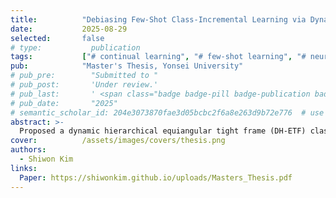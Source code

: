 ```yaml
---
title:          "Debiasing Few-Shot Class-Incremental Learning via Dynamic Feature Classifier Alignment"
date:           2025-08-29
selected:       false
# type:           publication
tags:           ["# continual learning", "# few-shot learning", "# neural collapse"]
pub:            "Master's Thesis, Yonsei University"
# pub_pre:        "Submitted to "
# pub_post:       'Under review.'
# pub_last:       ' <span class="badge badge-pill badge-publication badge-success">Spotlight</span>'
# pub_date:       "2025"
# semantic_scholar_id: 204e3073870fae3d05bcbc2f6a8e263d9b72e776  # use this to retrieve citation count
abstract: >-
  Proposed a dynamic hierarchical equiangular tight frame (DH-ETF) classifier that mitigates base-class bias by preserving prior knowledge through a fixed cluster-level ETF, while enabling flexible accommodation of new classes using adaptable class-level ETFs within each cluster.
cover:          /assets/images/covers/thesis.png
authors:
  - Shiwon Kim
links:
  Paper: https://shiwonkim.github.io/uploads/Masters_Thesis.pdf
---
```

